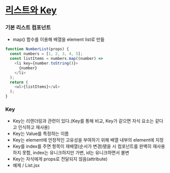# <a href="https://ko.reactjs.org/docs/lists-and-keys.html">리스트와 Key</a>

### 기본 리스트 컴포넌트
- map() 함수를 이용해 배열을 element list로 만듦
```javascript
function NumberList(props) {
  const numbers = [1, 2, 3, 4, 5];
  const listItems = numbers.map((number) =>
    <li key={number.toString()}>
      {number}
    </li>
  );
  return (
    <ul>{listItems}</ul>
  );
}
```

### Key
- Key는 리렌더링과 관련이 있다.(Key를 통해 비교, Key가 같으면 자식 요소는 같다고 인식하고 재사용)
- Key는 Value를 특정하는 이름
- Key는 element에 안정적인 고유성을 부여하기 위해 배열 내부의 element에 지정
- Key를 index를 주면 항목이 재배열(순서가 변경)됐을 시 컴포넌트를 완벽히 재사용하지 못함, index는 유니크하지만 가변, id는 유니크하면서 불변
- Key는 자식에게 props로 전달되지 않음(attribute)
- 예제 / <a>List.jsx</a>
